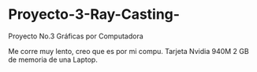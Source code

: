 # Proyecto-3-Ray-Casting-
Proyecto No.3 Gráficas por Computadora


Me corre muy lento, creo que es por mi compu. Tarjeta Nvidia 940M 2 GB de memoria de una Laptop.
